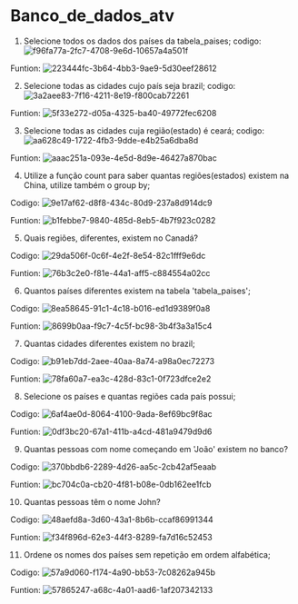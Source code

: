 # Banco_de_dados_atv
1. Selecione todos os dados dos países da tabela_paises;
codigo:
![f96fa77a-2fc7-4708-9e6d-10657a4a501f](https://github.com/emerson096/Banco_de_dados_atv/assets/116975799/b68bb39c-8de6-41a8-b8ad-712441adc74c)

Funtion:
![223444fc-3b64-4bb3-9ae9-5d30eef28612](https://github.com/emerson096/Banco_de_dados_atv/assets/116975799/d1578434-68ab-4c8e-8584-3b14a537d02d)

2. Selecione todas as cidades cujo país seja brazil;
codigo:
![3a2aee83-7f16-4211-8e19-f800cab72261](https://github.com/emerson096/Banco_de_dados_atv/assets/116975799/bf2d580f-346e-4ce3-b0a3-b0f3ae39d683)

Funtion:
![5f33e272-d05a-4325-ba40-49772fec6208](https://github.com/emerson096/Banco_de_dados_atv/assets/116975799/147ee861-e43f-499d-a83a-188d9e0937a1)

3. Selecione todas as cidades cuja região(estado) é ceará;
codigo:
![aa628c49-1722-4fb3-9dde-e4b25a6dba8d](https://github.com/emerson096/Banco_de_dados_atv/assets/116975799/a85eb39a-a740-4b1f-9247-7d102bea5072)

Funtion:
![aaac251a-093e-4e5d-8d9e-46427a870bac](https://github.com/emerson096/Banco_de_dados_atv/assets/116975799/af7d1971-7795-481d-bfab-ab2f86147ff6)

4. Utilize a função count para saber quantas regiões(estados) existem na China, utilize também o group by;

Codigo:
![9e17af62-d8f8-434c-80d9-237a8d914dc9](https://github.com/emerson096/Banco_de_dados_atv/assets/116975799/d7058789-69af-427c-8d96-69ad4453d78e)

Funtion:
![b1febbe7-9840-485d-8eb5-4b7f923c0282](https://github.com/emerson096/Banco_de_dados_atv/assets/116975799/bde1f7b5-480a-4cc5-b0e8-aa8a50512550)

5. Quais regiões, diferentes, existem no Canadá?

Codigo:
![29da506f-0c6f-4e2f-8e54-82c1fff9e6dc](https://github.com/emerson096/Banco_de_dados_atv/assets/116975799/8e9fc76b-2531-4933-babf-2e027b7aaa25)

Funtion:
![76b3c2e0-f81e-44a1-aff5-c884554a02cc](https://github.com/emerson096/Banco_de_dados_atv/assets/116975799/6b88cfaa-3fa6-4a97-88ca-06a72e9fab30)

6. Quantos países diferentes existem na tabela 'tabela_paises';

Codigo:
![8ea58645-91c1-4c18-b016-ed1d9389f0a8](https://github.com/emerson096/Banco_de_dados_atv/assets/116975799/f471bd73-8ec0-4d95-a8cf-73575fac588a)

Funtion:
![8699b0aa-f9c7-4c5f-bc98-3b4f3a3a15c4](https://github.com/emerson096/Banco_de_dados_atv/assets/116975799/0d709f3d-14fa-4e0b-8de7-4be60f28018e)

7. Quantas cidades diferentes existem no brazil;

Codigo:
![b91eb7dd-2aee-40aa-8a74-a98a0ec72273](https://github.com/emerson096/Banco_de_dados_atv/assets/116975799/8fbe4638-13d0-4c69-9af3-0fddd09d294f)

Funtion:
![78fa60a7-ea3c-428d-83c1-0f723dfce2e2](https://github.com/emerson096/Banco_de_dados_atv/assets/116975799/a0e5b452-3dfd-476b-ba87-257fc8e16e32)

8. Selecione os países e quantas regiões cada país possui;

Codigo:
![6af4ae0d-8064-4100-9ada-8ef69bc9f8ac](https://github.com/emerson096/Banco_de_dados_atv/assets/116975799/3197c795-dff4-4638-8696-6b980a4ee728)

Funtion:
![0df3bc20-67a1-411b-a4cd-481a9479d9d6](https://github.com/emerson096/Banco_de_dados_atv/assets/116975799/424413da-81a3-43c6-8715-e8bd20a9b2e0)

9. Quantas pessoas com nome começando em 'João' existem no banco?

Codigo:
![370bbdb6-2289-4d26-aa5c-2cb42af5eaab](https://github.com/emerson096/Banco_de_dados_atv/assets/116975799/744a4c77-49ea-4bbc-87ce-cb0c432b50c7)


Funtion:
![bc704c0a-cb20-4f81-b08e-0db162ee1fcb](https://github.com/emerson096/Banco_de_dados_atv/assets/116975799/b55a0729-41f3-40eb-93e3-d3a2aca8f1d8)

10. Quantas pessoas têm o nome John?

Codigo:
![48aefd8a-3d60-43a1-8b6b-ccaf86991344](https://github.com/emerson096/Banco_de_dados_atv/assets/116975799/0c8ca926-9b2b-4b9f-b5f9-34bad2736370)

Funtion:
![f34f896d-62e3-44f3-8289-fa7d16c52453](https://github.com/emerson096/Banco_de_dados_atv/assets/116975799/107342f2-62b7-42ef-9925-6b60578adbba)

11. Ordene os nomes dos países sem repetição em ordem alfabética;

Codigo:
![57a9d060-f174-4a90-bb53-7c08262a945b](https://github.com/emerson096/Banco_de_dados_atv/assets/116975799/927f48fb-73b3-4750-9ee5-1f1aa0bdd397)

Funtion:
![57865247-a68c-4a01-aad6-1af207342133](https://github.com/emerson096/Banco_de_dados_atv/assets/116975799/a5012230-2c09-413d-b64d-cd52c0bdf6be)


